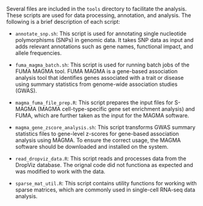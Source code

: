 Several files are included in the `tools` directory to facilitate the analysis. These scripts are used for data processing, annotation, and analysis. The following is a brief description of each script:

- `annotate_snp.sh`: This script is used for annotating single nucleotide polymorphisms (SNPs) in genomic data. It takes SNP data as input and adds relevant annotations such as gene names, functional impact, and allele frequencies. 

- `fuma_magma_batch.sh`: This script is used for running batch jobs of the FUMA MAGMA tool. FUMA MAGMA is a gene-based association analysis tool that identifies genes associated with a trait or disease using summary statistics from genome-wide association studies (GWAS).

- `magma_fuma_file_prep.R`: This script prepares the input files for S-MAGMA (MAGMA cell-type-specific gene set enrichment analysis) and FUMA, which are further taken as the input for the MAGMA software. 

- `magma_gene_zscore_analysis.sh`: This script transforms GWAS summary statistics files to gene-level z-scores for gene-based association analysis using MAGMA. To ensure the correct usage, the MAGMA software should be downloaded and installed on the system. 

- `read_dropviz_data.R`: This script reads and processes data from the DropViz database. The orignal code did not functiona as expected and was modified to work with the data.

- `sparse_mat_util.R`: This script contains utility functions for working with sparse matrices, which are commonly used in single-cell RNA-seq data analysis. 